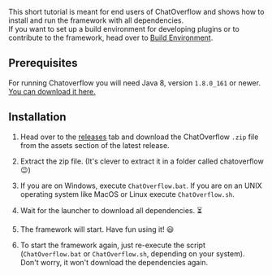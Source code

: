This short tutorial is meant for end users of ChatOverflow and shows how to install and run the framework with all dependencies.  
If you want to set up a build environment for developing plugins or to contribute to the framework,
head over to [Build Environment](development/Setting-up-the-Build-Environment.md).

## Prerequisites

For running Chatoverflow you will need Java 8, version `1.8.0_161` or newer.  
[You can download it here.](https://www.java.com/en/download/)

## Installation

1. Head over to the [releases](https://github.com/codeoverflow-org/chatoverflow/releases/latest) tab
and download the ChatOverflow `.zip` file from the assets section of the latest release.

2. Extract the zip file. (It's clever to extract it in  a folder called chatoverflow 😉)

3. If you are on Windows, execute `ChatOverflow.bat`. If you are on an UNIX operating system like MacOS or Linux execute `ChatOverflow.sh`.

4. Wait for the launcher to download all dependencies. ⏳

5. The framework will start. Have fun using it! 😃

6. To start the framework again, just re-execute the script (`ChatOverflow.bat` or `ChatOverflow.sh`, depending on your system). Don't worry, it won't download the dependencies again.
